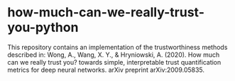 # how-much-can-we-really-trust-you-python
This repository contains an implementation of the trustworthiness methods described in: Wong, A., Wang, X. Y., &amp; Hryniowski, A. (2020). How much can we really trust you? towards simple, interpretable trust quantification metrics for deep neural networks. arXiv preprint arXiv:2009.05835.
